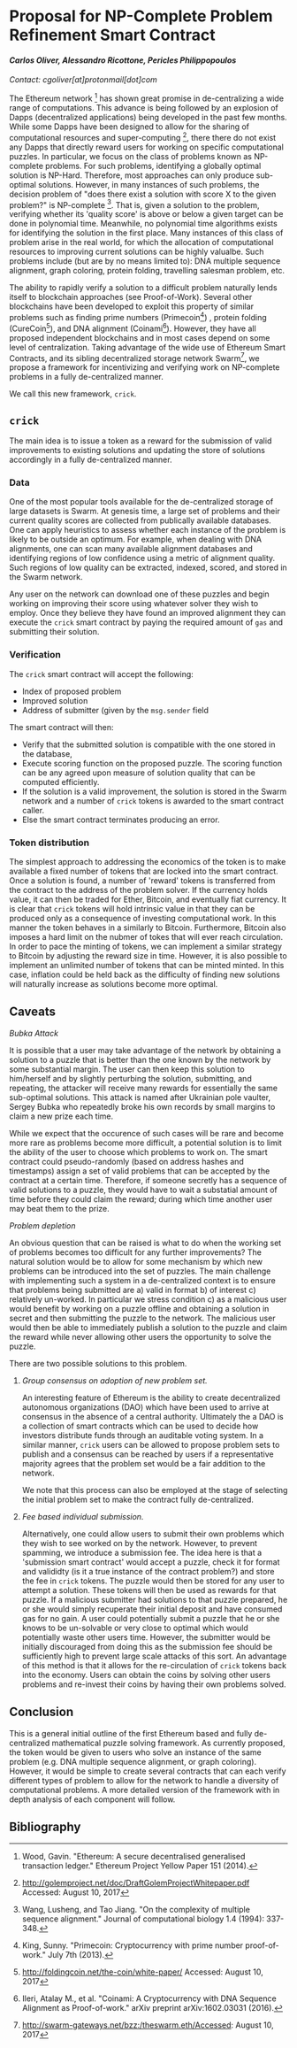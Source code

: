 # Proposal for NP-Complete Problem Refinement Smart Contract

#### *Carlos Oliver, Alessandro Ricottone, Pericles Philippopoulos*

*Contact: cgoliver[at]protonmail[dot]com*

The Ethereum network [^eth] has shown great promise in de-centralizing a wide range of computations. This advance is being followed by an explosion of Dapps (decentralized applications) being developed in the past few months. While some Dapps have been designed to allow for the sharing of computational resources and super-computing [^golem], there there do not exist any Dapps that directly reward users for working on specific computational puzzles. In particular, we focus on the class of problems known as NP-complete problems. For such problems, identifying a globally optimal solution is NP-Hard. Therefore, most approaches can only produce sub-optimal solutions. However, in many instances of such problems, the decision problem of "does there exist a solution with score X to the given problem?" is NP-complete [^aln]. That is, given a solution to the problem, verifying whether its 'quality score' is above or below a given target can be done in polynomial time. Meanwhile, no polynomial time algorithms exists for identifying the solution in the first place. Many instances of this class of problem arise in the real world, for which the allocation of computational resources to improving current solutions can be highly valualbe. Such problems include (but are by no means limited to): DNA multiple sequence alignment, graph coloring, protein folding, travelling salesman problem, etc.

The ability to rapidly verify a solution to a difficult problem naturally lends itself to blockchain approaches (see Proof-of-Work). Several other blockchains have been developed to exploit this property of similar problems such as finding prime numbers (Primecoin[^prime]) , protein folding (CureCoin[^cure]), and DNA alignment (Coinami[^ami]). However, they have all proposed independent blockchains and in most cases depend on some level of centralization. Taking advantage of the wide use of Ethereum Smart Contracts, and its sibling decentralized storage network Swarm[^swarm], we propose a framework for incentivizing and verifying work on NP-complete problems in a fully de-centralized manner. 

We call this new framework, `crick`.

## `crick`

The main idea is to issue a token as a reward for the submission of valid improvements to existing solutions and updating the store of solutions accordingly in a fully de-centralized manner.

### Data

One of the most popular tools available for the de-centralized storage of large datasets is Swarm. At genesis time, a large set of problems and their current quality scores are collected from publically available databases. One can apply heuristics to assess whether each instance of the problem is likely to be outside an optimum. For example, when dealing with DNA alignments, one can scan many available alignment databases and identifying regions of low confidence using a metric of alignment quality. Such regions of low quality can be extracted, indexed, scored, and stored in the Swarm network. 

Any user on the network can download one of these puzzles and begin working on improving their score using whatever solver they wish to employ. Once they believe they have found an improved alignment they can execute the `crick` smart contract by paying the required amount of `gas` and submitting their solution.

### Verification 

The `crick` smart contract will accept the following:

* Index of proposed problem
* Improved solution
* Address of submitter (given by the `msg.sender` field

The smart contract will then:

* Verify that the submitted solution is compatible with the one stored in the database, 
* Execute scoring function on the proposed puzzle. The scoring function can be any agreed upon measure of solution quality that can be computed efficiently.
* If the solution is a valid improvement, the solution is stored in the Swarm network and a number of `crick` tokens is awarded to the smart contract caller.
* Else the smart contract terminates producing an error.

### Token distribution

The simplest approach to addressing the economics of the token is to make available a fixed number of tokens that are locked into the smart contract. Once a solution is found, a number of 'reward' tokens is transferred from the contract to the address of the problem solver. If the currency holds value, it can then be traded for Ether, Bitcoin, and eventually fiat currency. It is clear that `crick` tokens will hold intrinsic value in that they can be produced only as a consequence of investing computational work. In this manner the token behaves in a similarly to Bitcoin. Furthermore, Bitcoin also imposes a hard limit on the nubmer of tokes that will ever reach circulation. In order to pace the minting of tokens, we can implement a similar strategy to Bitcoin by adjusting the reward size in time. However, it is also possible to implement an unlimited number of tokens that can be minted minted. In this case, inflation could be held back as the difficulty of finding new solutions will naturally increase as solutions become more optimal. 

## Caveats

*Bubka Attack*

It is possible that a user may take advantage of the network by obtaining a solution to a puzzle that is better than the one known by the network by some substantial margin. The user can then keep this solution to him/herself and by slightly perturbing the solution, submitting, and repeating, the attacker will receive many rewards for essentially the same sub-optimal solutions. This attack is named after Ukrainian pole vaulter, Sergey Bubka who repeatedly broke his own records by small margins to claim a new prize each time.


While we expect that the occurence of such cases will be rare and become more rare as problems become more difficult, a potential solution is to limit the ability of the user to choose which problems to work on. The smart contract could pseudo-randomly (based on address hashes and timestamps) assign a set of valid problems that can be accepted by the contract at a certain time. Therefore, if someone secretly has a sequence of valid solutions to a puzzle, they would have to wait a substatial amount of time before they could claim the reward; during which time another user may beat them to the prize. 

*Problem depletion*

An obvious question that can be raised is what to do when the working set of problems becomes too difficult for any further improvements? The natural solution would be to allow for some mechanism by which new problems can be introduced into the set of puzzles. The main challenge with implementing such a system in a de-centralized context is to ensure that problems being submitted are a) valid in format b) of interest c) relatively un-worked. In particular we stress condition c) as a malicious user would benefit by working on a puzzle offline and obtaining a solution in secret and then submitting the puzzle to the network. The malicious user would then be able to immediately publish a solution to the puzzle and claim the reward while never allowing other users the opportunity to solve the puzzle.

There are two possible solutions to this problem.

1. *Group consensus on adoption of new problem set.*
	
	An interesting feature of Ethereum is the ability to create decentralized autonomous organizations (DAO) which have been used to arrive at consensus in the absence of a central authority. Ultimately the a DAO is a collection of smart contracts which can be used to decide how investors distribute funds through an auditable voting system. In a similar manner, `crick` users can be allowed to propose problem sets to publish and a consensus can be reached by users if a representative majority agrees that the problem set would be a fair addition to the network.
	
	We note that this process can also be employed at the stage of selecting the initial problem set to make the contract fully de-centralized. 

2. *Fee based individual submission.*

	Alternatively, one could allow users to submit their own problems which they wish to see worked on by the network. However, to prevent spamming, we introduce a submission fee. The idea here is that a 'submission smart contract' would accept a puzzle, check it for format and valididty (is it a true instance of the contract problem?) and store the fee in `crick` tokens. The puzzle would then be stored for any user to attempt a solution. These tokens will then be used as rewards for that puzzle. If a malicious submitter had solutions to that puzzle prepared, he or she would simply recuperate their initial deposit and have consumed gas for no gain. A user could potentially submit a puzzle that he or she knows to be un-solvable or very close to optimal which would potentially waste other users time. However, the submitter would be initially discouraged from doing this as the submission fee should be sufficiently high to prevent large scale attacks of this sort. An advantage of this method is that it allows for the re-circulation of `crick` tokens back into the economy. Users can obtain the coins by solving other users problems and re-invest their coins by having their own problems solved.

## Conclusion

This is a general initial outline of the first Ethereum based and fully de-centralized mathematical puzzle solving framework. As currently proposed, the token would be given to users who solve an instance of the same problem (e.g. DNA multiple sequence alignment, or graph coloring). However, it would be simple to create several contracts that can each verify different types of problem to allow for the network to handle a diversity of computational problems. A more detailed version of the framework with in depth analysis of each component will follow.

## Bibliography

[^aln]: Wang, Lusheng, and Tao Jiang. "On the complexity of multiple sequence alignment." Journal of computational biology 1.4 (1994): 337-348.
[^eth]: Wood, Gavin. "Ethereum: A secure decentralised generalised transaction ledger." Ethereum Project Yellow Paper 151 (2014).
[^prime]: King, Sunny. "Primecoin: Cryptocurrency with prime number proof-of-work." July 7th (2013).
[^cure]: http://foldingcoin.net/the-coin/white-paper/ Accessed: August 10, 2017
[^ami]: Ileri, Atalay M., et al. "Coinami: A Cryptocurrency with DNA Sequence Alignment as Proof-of-work." arXiv preprint arXiv:1602.03031 (2016).
[^swarm]: http://swarm-gateways.net/bzz:/theswarm.eth/Accessed: August 10, 2017 
[^golem]: http://golemproject.net/doc/DraftGolemProjectWhitepaper.pdf Accessed: August 10, 2017
